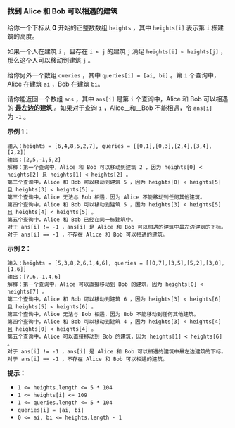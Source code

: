 ### 找到 Alice 和 Bob 可以相遇的建筑 ###
给你一个下标从 **0** 开始的正整数数组 `heights` ，其中 `heights[i]` 表示第 `i` 栋建筑的高度。

如果一个人在建筑 `i` ，且存在 `i < j` 的建筑 `j` 满足 `heights[i] < heights[j]` ，那么这个人可以移动到建筑 `j` 。

给你另外一个数组 `queries` ，其中 `queries[i] = [ai, bi]` 。第 `i` 个查询中，Alice 在建筑 `ai` ，Bob 在建筑 `bi`。

请你能返回一个数组 `ans` ，其中 `ans[i]` 是第 `i` 个查询中，Alice 和 Bob 可以相遇的 **最左边的建筑** 。如果对于查询 `i` ，Alice__和__Bob 不能相遇，令 `ans[i]` 为 `-1` 。



**示例 1：**

```
输入：heights = [6,4,8,5,2,7], queries = [[0,1],[0,3],[2,4],[3,4],[2,2]]
输出：[2,5,-1,5,2]
解释：第一个查询中，Alice 和 Bob 可以移动到建筑 2 ，因为 heights[0] < heights[2] 且 heights[1] < heights[2] 。
第二个查询中，Alice 和 Bob 可以移动到建筑 5 ，因为 heights[0] < heights[5] 且 heights[3] < heights[5] 。
第三个查询中，Alice 无法与 Bob 相遇，因为 Alice 不能移动到任何其他建筑。
第四个查询中，Alice 和 Bob 可以移动到建筑 5 ，因为 heights[3] < heights[5] 且 heights[4] < heights[5] 。
第五个查询中，Alice 和 Bob 已经在同一栋建筑中。
对于 ans[i] != -1 ，ans[i] 是 Alice 和 Bob 可以相遇的建筑中最左边建筑的下标。
对于 ans[i] == -1 ，不存在 Alice 和 Bob 可以相遇的建筑。
```

**示例 2：**

```
输入：heights = [5,3,8,2,6,1,4,6], queries = [[0,7],[3,5],[5,2],[3,0],[1,6]]
输出：[7,6,-1,4,6]
解释：第一个查询中，Alice 可以直接移动到 Bob 的建筑，因为 heights[0] < heights[7] 。
第二个查询中，Alice 和 Bob 可以移动到建筑 6 ，因为 heights[3] < heights[6] 且 heights[5] < heights[6] 。
第三个查询中，Alice 无法与 Bob 相遇，因为 Bob 不能移动到任何其他建筑。
第四个查询中，Alice 和 Bob 可以移动到建筑 4 ，因为 heights[3] < heights[4] 且 heights[0] < heights[4] 。
第五个查询中，Alice 可以直接移动到 Bob 的建筑，因为 heights[1] < heights[6] 。
对于 ans[i] != -1 ，ans[i] 是 Alice 和 Bob 可以相遇的建筑中最左边建筑的下标。
对于 ans[i] == -1 ，不存在 Alice 和 Bob 可以相遇的建筑。
```



**提示：**

* `1 <= heights.length <= 5 * 104`
* `1 <= heights[i] <= 109`
* `1 <= queries.length <= 5 * 104`
* `queries[i] = [ai, bi]`
* `0 <= ai, bi <= heights.length - 1`

